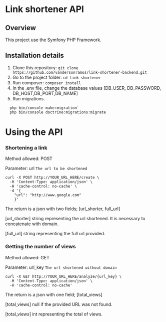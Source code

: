# Link shortener API



## Overview
This project use the Symfony PHP Framework.


## Installation details
1. Clone this repository: `git clone https://github.com/vandersonramos/link-shortener-backend.git`
2. Go to the project folder: `cd link-shortener`
3. Run composer: `composer install`
4. In the .env file, change the database values [DB_USER, DB_PASSWORD, DB_HOST,DB_PORT,DB_NAME]
5. Run migrations. 
```
  php bin/console make:migration`
  php bin/console doctrine:migrations:migrate
```



# Using the API

### Shortening a link

Method allowed: POST

Parameter: url  `The url to be shortened`
 

```
curl -X POST http://YOUR_URL_HERE/create \
  -H 'Content-Type: application/json' \
  -H 'cache-control: no-cache' \
  -d '{
	"url": "http://www.google.com"
    }'
```

The return is a json with two fields; [url_shorter, full_url] 

[url_shorter] string representing the url shortened. It is necessary to concatenate with domain.

[full_url] string representing the full url provided.

### Getting the number of views

Method allowed: GET

Parameter: url_key  `The url shortened without domain`
 

```
curl -X GET http://YOUR_URL_HERE/analyze/{url_key} \
  -H 'Content-Type: application/json' \
  -H 'cache-control: no-cache' 
```
The return is a json with one field; [total_views] 

[total_views] null if the provided URL was not found.

[total_views] int representing the total of views.
